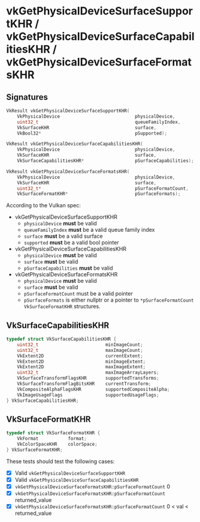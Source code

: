# vkGetPhysicalDeviceSurfaceSupportKHR / vkGetPhysicalDeviceSurfaceCapabilitiesKHR / vkGetPhysicalDeviceSurfaceFormatsKHR

## Signatures
```c++
VkResult vkGetPhysicalDeviceSurfaceSupportKHR(
    VkPhysicalDevice                            physicalDevice,
    uint32_t                                    queueFamilyIndex,
    VkSurfaceKHR                                surface,
    VkBool32*                                   pSupported);

VkResult vkGetPhysicalDeviceSurfaceCapabilitiesKHR(
    VkPhysicalDevice                            physicalDevice,
    VkSurfaceKHR                                surface,
    VkSurfaceCapabilitiesKHR*                   pSurfaceCapabilities);

VkResult vkGetPhysicalDeviceSurfaceFormatsKHR(
    VkPhysicalDevice                            physicalDevice,
    VkSurfaceKHR                                surface,
    uint32_t*                                   pSurfaceFormatCount,
    VkSurfaceFormatKHR*                         pSurfaceFormats);
```

According to the Vulkan spec:
- vkGetPhysicalDeviceSurfaceSupportKHR
    - `physicalDevice` **must** be valid
    - `queueFamilyIndex` **must** be a valid queue family index
    - `surface` **must** be a valid surface
    - `supported` **must** be a valid bool pointer
- vkGetPhysicalDeviceSurfaceCapabilitiesKHR
    - `physicalDevice` **must** be valid
    - `surface` **must** be valid
    - `pSurfaceCapabilities` **must** be valid
- vkGetPhysicalDeviceSurfaceFormatsKHR
    - `physicalDevice` **must** be valid
    - `surface` **must** be valid
    - `pSurfaceFormatCount` must be a valid pointer
    - `pSurfaceFormats` is either nullptr or a pointer to `*pSurfaceFormatCount`
            `VkSurfaceFormatKHR` structures.

## VkSurfaceCapabilitiesKHR
```c++
typedef struct VkSurfaceCapabilitiesKHR {
    uint32_t                         minImageCount;
    uint32_t                         maxImageCount;
    VkExtent2D                       currentExtent;
    VkExtent2D                       minImageExtent;
    VkExtent2D                       maxImageExtent;
    uint32_t                         maxImageArrayLayers;
    VkSurfaceTransformFlagsKHR       supportedTransforms;
    VkSurfaceTransformFlagBitsKHR    currentTransform;
    VkCompositeAlphaFlagsKHR         supportedCompositeAlpha;
    VkImageUsageFlags                supportedUsageFlags;
} VkSurfaceCapabilitiesKHR;
```

## VkSurfaceFormatKHR
```c++
typedef struct VkSurfaceFormatKHR {
    VkFormat           format;
    VkColorSpaceKHR    colorSpace;
} VkSurfaceFormatKHR;
```

These tests should test the following cases:
- [x] Valid `vkGetPhysicalDeviceSurfaceSupportKHR`
- [x] Valid `vkGetPhysicalDeviceSurfaceCapabilitiesKHR`
- [x] `vkGetPhysicalDeviceSurfaceFormatsKHR:pSurfaceFormatCount` 0
- [x] `vkGetPhysicalDeviceSurfaceFormatsKHR:pSurfaceFormatCount` returned_value
- [x] `vkGetPhysicalDeviceSurfaceFormatsKHR:pSurfaceFormatCount`
        0 < val < returned_value
